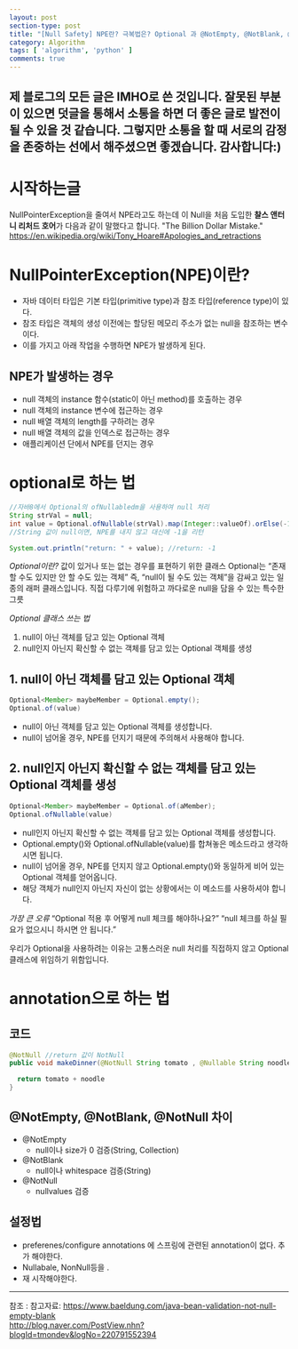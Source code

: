 ```yaml
---
layout: post
section-type: post
title: "[Null Safety] NPE란? 극복법은? Optional 과 @NotEmpty, @NotBlank, @NotNull 차이"
category: Algorithm
tags: [ 'algorithm', 'python' ]
comments: true
---
```

제 블로그의 모든 글은 IMHO로 쓴 것입니다.
잘못된 부분이 있으면 덧글을 통해서 소통을 하면 더 좋은 글로 발전이 될 수 있을 것 같습니다.
그렇지만 소통을 할 때 서로의 감정을 존중하는 선에서 해주셨으면 좋겠습니다.
감사합니다:)
---

# 시작하는글
NullPointerException을 줄여서 NPE라고도 하는데 이 Null을 처음 도입한 <b>찰스 앤터니 리처드 호어</b>가 다음과 같이 말했다고 합니다.
"The Billion Dollar Mistake."
https://en.wikipedia.org/wiki/Tony_Hoare#Apologies_and_retractions




# NullPointerException(NPE)이란?
- 자바 데이터 타입은 기본 타입(primitive type)과 참조 타입(reference type)이 있다.
- 참조 타입은 객체의 생성 이전에는 할당된 메모리 주소가 없는 null을 참조하는 변수이다.
- 이를 가지고 아래 작업을 수행하면 NPE가 발생하게 된다.




## NPE가 발생하는 경우
- null 객체의 instance 함수(static이 아닌 method)를 호출하는 경우
- null 객체의 instance 변수에 접근하는 경우
- null 배열 객체의 length를 구하려는 경우
- null 배열 객체의 값을 인덱스로 접근하는 경우
- 애플리케이션 단에서 NPE를 던지는 경우




# optional로 하는 법
``` java
//자바8에서 Optional의 ofNullabledm을 사용하여 null 처리
String strVal = null;
int value = Optional.ofNullable(strVal).map(Integer::valueOf).orElse(-1);
//String 값이 null이면, NPE를 내지 않고 대신에 -1을 리턴

System.out.println("return: " + value); //return: -1

```


*Optional이란?*
값이 있거나 또는 없는 경우를 표현하기 위한 클래스
Optional는 “존재할 수도 있지만 안 할 수도 있는 객체”
즉, “null이 될 수도 있는 객체”을 감싸고 있는 일종의 래퍼 클래스입니다.
직접 다루기에 위험하고 까다로운 null을 담을 수 있는 특수한 그릇


*Optional 클래스 쓰는 법*
1. null이 아닌 객체를 담고 있는 Optional 객체
2. null인지 아닌지 확신할 수 없는 객체를 담고 있는 Optional 객체를 생성


## 1. null이 아닌 객체를 담고 있는 Optional 객체
``` Java
Optional<Member> maybeMember = Optional.empty();
Optional.of(value)
```
- null이 아닌 객체를 담고 있는 Optional 객체를 생성합니다.
- null이 넘어올 경우, NPE를 던지기 때문에 주의해서 사용해야 합니다.


## 2. null인지 아닌지 확신할 수 없는 객체를 담고 있는 Optional 객체를 생성
``` JAVA
Optional<Member> maybeMember = Optional.of(aMember);
Optional.ofNullable(value)
```
- null인지 아닌지 확신할 수 없는 객체를 담고 있는 Optional 객체를 생성합니다.
- Optional.empty()와 Optional.ofNullable(value)를 합쳐놓은 메소드라고 생각하시면 됩니다.
- null이 넘어올 경우, NPE를 던지지 않고 Optional.empty()와 동일하게 비어 있는 Optional 객체를 얻어옵니다.
- 해당 객체가 null인지 아닌지 자신이 없는 상황에서는 이 메소드를 사용하셔야 합니다.

*가장 큰 오류*
“Optional 적용 후 어떻게 null 체크를 해야하나요?”
“null 체크를 하실 필요가 없으시니 하시면 안 됩니다.”


우리가 Optional을 사용하려는 이유는 고통스러운 null 처리를 직접하지 않고 Optional 클래스에 위임하기 위함입니다.

# annotation으로 하는 법


## 코드
``` java
@NotNull //return 값이 NotNull
public void makeDinner(@NotNull String tomato , @Nullable String noodle) { /*매개변수가 NotNull*/

  return tomato + noodle
}
```




## @NotEmpty, @NotBlank, @NotNull 차이
- @NotEmpty
  - null이나 size가 0 검증(String, Collection)
- @NotBlank
  - null이나 whitespace 검증(String)
- @NotNull
  - nullvalues 검증




## 설정법
- preferenes/configure annotations 에 스프링에 관련된 annotation이 없다. 추가 해야한다.
- Nullabale, NonNull등을 .
- 재 시작해야한다.



---
참조 :
참고자료: https://www.baeldung.com/java-bean-validation-not-null-empty-blank  
http://blog.naver.com/PostView.nhn?blogId=tmondev&logNo=220791552394
